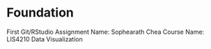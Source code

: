 # Foundation
First Git/RStudio Assignment
Name: Sophearath Chea
Course Name: LIS4210 Data Visualization
